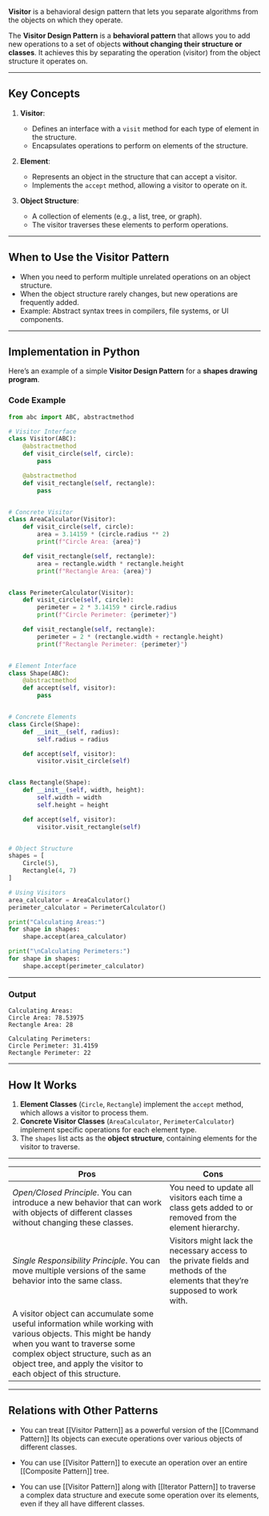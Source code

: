 **Visitor** is a behavioral design pattern that lets you separate algorithms from the objects on which they operate.

The **Visitor Design Pattern** is a **behavioral pattern** that allows you to add new operations to a set of objects **without changing their structure or classes**. It achieves this by separating the operation (visitor) from the object structure it operates on.

---
## **Key Concepts**

1. **Visitor**:
    
    - Defines an interface with a `visit` method for each type of element in the structure.
    - Encapsulates operations to perform on elements of the structure.
2. **Element**:
    
    - Represents an object in the structure that can accept a visitor.
    - Implements the `accept` method, allowing a visitor to operate on it.
3. **Object Structure**:
    
    - A collection of elements (e.g., a list, tree, or graph).
    - The visitor traverses these elements to perform operations.

---

## **When to Use the Visitor Pattern**

- When you need to perform multiple unrelated operations on an object structure.
- When the object structure rarely changes, but new operations are frequently added.
- Example: Abstract syntax trees in compilers, file systems, or UI components.

---

## **Implementation in Python**

Here’s an example of a simple **Visitor Design Pattern** for a **shapes drawing program**.

### **Code Example**

```python
from abc import ABC, abstractmethod

# Visitor Interface
class Visitor(ABC):
    @abstractmethod
    def visit_circle(self, circle):
        pass

    @abstractmethod
    def visit_rectangle(self, rectangle):
        pass


# Concrete Visitor
class AreaCalculator(Visitor):
    def visit_circle(self, circle):
        area = 3.14159 * (circle.radius ** 2)
        print(f"Circle Area: {area}")

    def visit_rectangle(self, rectangle):
        area = rectangle.width * rectangle.height
        print(f"Rectangle Area: {area}")


class PerimeterCalculator(Visitor):
    def visit_circle(self, circle):
        perimeter = 2 * 3.14159 * circle.radius
        print(f"Circle Perimeter: {perimeter}")

    def visit_rectangle(self, rectangle):
        perimeter = 2 * (rectangle.width + rectangle.height)
        print(f"Rectangle Perimeter: {perimeter}")


# Element Interface
class Shape(ABC):
    @abstractmethod
    def accept(self, visitor):
        pass


# Concrete Elements
class Circle(Shape):
    def __init__(self, radius):
        self.radius = radius

    def accept(self, visitor):
        visitor.visit_circle(self)


class Rectangle(Shape):
    def __init__(self, width, height):
        self.width = width
        self.height = height

    def accept(self, visitor):
        visitor.visit_rectangle(self)


# Object Structure
shapes = [
    Circle(5),
    Rectangle(4, 7)
]

# Using Visitors
area_calculator = AreaCalculator()
perimeter_calculator = PerimeterCalculator()

print("Calculating Areas:")
for shape in shapes:
    shape.accept(area_calculator)

print("\nCalculating Perimeters:")
for shape in shapes:
    shape.accept(perimeter_calculator)
```

---

### **Output**

```
Calculating Areas:
Circle Area: 78.53975
Rectangle Area: 28

Calculating Perimeters:
Circle Perimeter: 31.4159
Rectangle Perimeter: 22
```

---

## **How It Works**

1. **Element Classes** (`Circle`, `Rectangle`) implement the `accept` method, which allows a visitor to process them.
2. **Concrete Visitor Classes** (`AreaCalculator`, `PerimeterCalculator`) implement specific operations for each element type.
3. The `shapes` list acts as the **object structure**, containing elements for the visitor to traverse.

---


| Pros                                                                                                                                                                                                                                                     | Cons                                                                                                                           |
| -------------------------------------------------------------------------------------------------------------------------------------------------------------------------------------------------------------------------------------------------------- | ------------------------------------------------------------------------------------------------------------------------------ |
| _Open/Closed Principle_. You can introduce a new behavior that can work with objects of different classes without changing these classes.                                                                                                                | You need to update all visitors each time a class gets added to or removed from the element hierarchy.                         |
| _Single Responsibility Principle_. You can move multiple versions of the same behavior into the same class.                                                                                                                                              | Visitors might lack the necessary access to the private fields and methods of the elements that they’re supposed to work with. |
| A visitor object can accumulate some useful information while working with various objects. This might be handy when you want to traverse some complex object structure, such as an object tree, and apply the visitor to each object of this structure. |                                                                                                                                |

---

## Relations with Other Patterns

- You can treat [[Visitor Pattern]] as a powerful version of the [[Command Pattern]] Its objects can execute operations over various objects of different classes.
    
- You can use [[Visitor Pattern]] to execute an operation over an entire [[Composite Pattern]] tree.
    
- You can use [[Visitor Pattern]] along with [[Iterator Pattern]] to traverse a complex data structure and execute some operation over its elements, even if they all have different classes.
